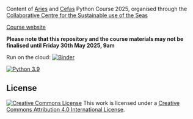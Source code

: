 Content of [Aries](https://www.aries-dtp.ac.uk/) and [Cefas](https://www.cefas.co.uk) Python Course 2025, organised through the [Collaborative Centre for the Sustainable use of the Seas](https://www.uea.ac.uk/ccsus/) 

[Course website](https://ueapy.github.io/pythoncourse2025-website)

**Please note that this repository and the course materials may not be finalised until Friday 30th May 2025, 9am**

Run on the cloud: [![Binder](https://mybinder.org/badge_logo.svg)](https://mybinder.org/v2/gh/ueapy/pythoncourse2025-materials/main?urlpath=lab)

[![Python 3.9](https://img.shields.io/badge/python-3.9-blue.svg)]()

## License

[![Creative Commons
License](https://i.creativecommons.org/l/by/4.0/88x31.png)](http://creativecommons.org/licenses/by/4.0/)
This work is licensed under a
[Creative Commons Attribution 4.0 International
License](http://creativecommons.org/licenses/by/4.0/).
